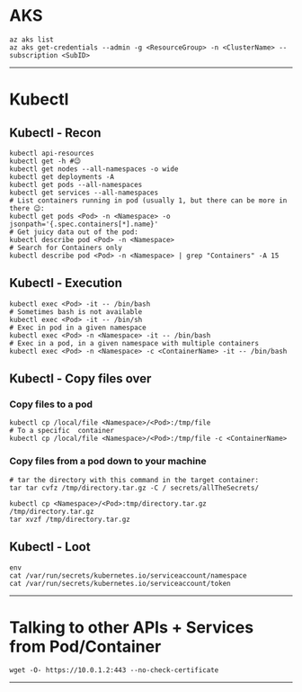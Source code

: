 # AKS
```Shell
az aks list
az aks get-credentials --admin -g <ResourceGroup> -n <ClusterName> --subscription <SubID>
```

---    
# Kubectl
## Kubectl - Recon
```Shell
kubectl api-resources
kubectl get -h #😉
kubectl get nodes --all-namespaces -o wide
kubectl get deployments -A
kubectl get pods --all-namespaces
kubectl get services --all-namespaces
# List containers running in pod (usually 1, but there can be more in there 😉:
kubectl get pods <Pod> -n <Namespace> -o jsonpath='{.spec.containers[*].name}'
# Get juicy data out of the pod:
kubectl describe pod <Pod> -n <Namespace>
# Search for Containers only
kubectl describe pod <Pod> -n <Namespace> | grep "Containers" -A 15
```

## Kubectl - Execution
```Shell
kubectl exec <Pod> -it -- /bin/bash
# Sometimes bash is not available
kubectl exec <Pod> -it -- /bin/sh
# Exec in pod in a given namespace
kubectl exec <Pod> -n <Namespace> -it -- /bin/bash
# Exec in a pod, in a given namespace with multiple containers
kubectl exec <Pod> -n <Namespace> -c <ContainerName> -it -- /bin/bash
```

## Kubectl - Copy files over
### Copy files to a pod
```Shell
kubectl cp /local/file <Namespace>/<Pod>:/tmp/file
# To a specific  container
kubectl cp /local/file <Namespace>/<Pod>:/tmp/file -c <ContainerName>
```
### Copy files from a pod down to your machine
```Shell
# tar the directory with this command in the target container:
tar tar cvfz /tmp/directory.tar.gz -C / secrets/allTheSecrets/

kubectl cp <Namespace>/<Pod>:tmp/directory.tar.gz /tmp/directory.tar.gz
tar xvzf /tmp/directory.tar.gz
```

## Kubectl -  Loot
```Shell
env
cat /var/run/secrets/kubernetes.io/serviceaccount/namespace
cat /var/run/secrets/kubernetes.io/serviceaccount/token
```

---     
# Talking to other APIs + Services from Pod/Container
```Shell
wget -O- https://10.0.1.2:443 --no-check-certificate
```

---    
